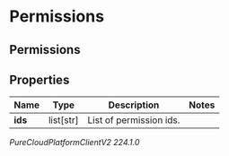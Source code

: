# Permissions

## Permissions

## Properties

|Name | Type | Description | Notes|
|------------ | ------------- | ------------- | -------------|
| **ids** | list[str] | List of permission ids. | |



_PureCloudPlatformClientV2 224.1.0_

